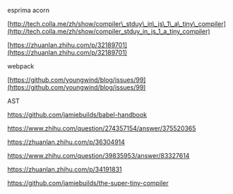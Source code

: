 esprima  acorn

[http://tech.colla.me/zh/show/compiler\_stduy\_in\_js\_1\_a\_tiny\_compiler](http://tech.colla.me/zh/show/compiler_stduy_in_js_1_a_tiny_compiler)

[https://zhuanlan.zhihu.com/p/32189701](https://zhuanlan.zhihu.com/p/32189701)

webpack

[https://github.com/youngwind/blog/issues/99](https://github.com/youngwind/blog/issues/99)

AST

https://github.com/jamiebuilds/babel-handbook

https://www.zhihu.com/question/274357154/answer/375520365

https://zhuanlan.zhihu.com/p/36304914

https://www.zhihu.com/question/39835953/answer/83327614

https://zhuanlan.zhihu.com/p/34191831

https://github.com/jamiebuilds/the-super-tiny-compiler

